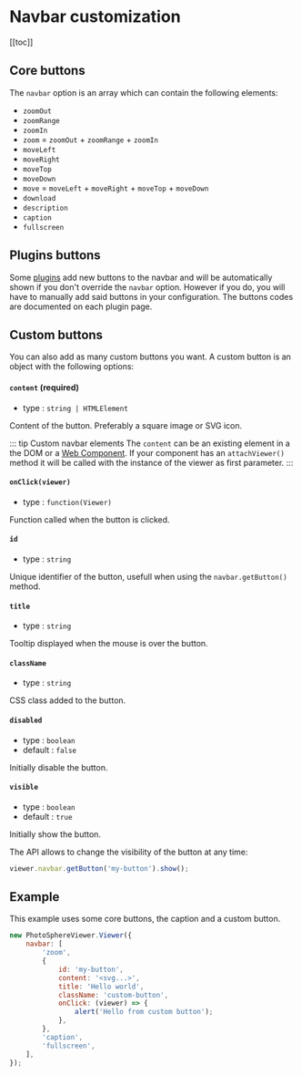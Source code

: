 # Navbar customization

[[toc]]

## Core buttons

The `navbar` option is an array which can contain the following elements:

-   `zoomOut`
-   `zoomRange`
-   `zoomIn`
-   `zoom` = `zoomOut` + `zoomRange` + `zoomIn`
-   `moveLeft`
-   `moveRight`
-   `moveTop`
-   `moveDown`
-   `move` = `moveLeft` + `moveRight` + `moveTop` + `moveDown`
-   `download`
-   `description`
-   `caption`
-   `fullscreen`

## Plugins buttons

Some [plugins](../plugins/) add new buttons to the navbar and will be automatically shown if you don't override the `navbar` option. However if you do, you will have to manually add said buttons in your configuration. The buttons codes are documented on each plugin page.

## Custom buttons

You can also add as many custom buttons you want. A custom button is an object with the following options:

#### `content` (required)

-   type : `string | HTMLElement`

Content of the button. Preferably a square image or SVG icon.

::: tip Custom navbar elements
The `content` can be an existing element in a the DOM or a [Web Component](https://developer.mozilla.org/docs/Web/API/Web_components/Using_custom_elements).
If your component has an `attachViewer()` method it will be called with the instance of the viewer as first parameter.
:::

#### `onClick(viewer)`

-   type : `function(Viewer)`

Function called when the button is clicked.

#### `id`

-   type : `string`

Unique identifier of the button, usefull when using the `navbar.getButton()` method.

#### `title`

-   type : `string`

Tooltip displayed when the mouse is over the button.

#### `className`

-   type : `string`

CSS class added to the button.

#### `disabled`

-   type : `boolean`
-   default : `false`

Initially disable the button.

#### `visible`

-   type : `boolean`
-   default : `true`

Initially show the button.

The API allows to change the visibility of the button at any time:

```js
viewer.navbar.getButton('my-button').show();
```

## Example

This example uses some core buttons, the caption and a custom button.

```js
new PhotoSphereViewer.Viewer({
    navbar: [
        'zoom',
        {
            id: 'my-button',
            content: '<svg...>',
            title: 'Hello world',
            className: 'custom-button',
            onClick: (viewer) => {
                alert('Hello from custom button');
            },
        },
        'caption',
        'fullscreen',
    ],
});
```
